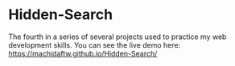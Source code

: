 ﻿# Hidden-Search
The fourth in a series of several projects used to practice my web development skills. You can see the live demo here: 
https://machidaftw.github.io/Hidden-Search/
